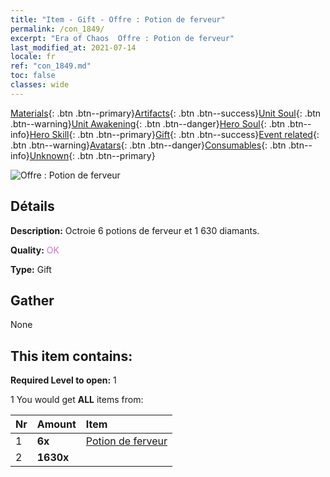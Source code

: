 ```yaml
---
title: "Item - Gift - Offre : Potion de ferveur"
permalink: /con_1849/
excerpt: "Era of Chaos  Offre : Potion de ferveur"
last_modified_at: 2021-07-14
locale: fr
ref: "con_1849.md"
toc: false
classes: wide
---
```

 [Materials](/ItemsFR/){: .btn .btn--primary}[Artifacts](/ItemsFR/Artifacts/){: .btn .btn--success}[Unit Soul](/ItemsFR/UnitSoul/){: .btn .btn--warning}[Unit Awakening](/ItemsFR/UnitAwakening/){: .btn .btn--danger}[Hero Soul](/ItemsFR/HeroSoul/){: .btn .btn--info}[Hero Skill](/ItemsFR/HeroSkill/){: .btn .btn--primary}[Gift](/ItemsFR/Gift/){: .btn .btn--success}[Event related](/ItemsFR/Events/){: .btn .btn--warning}[Avatars](/ItemsFR/Avatars/){: .btn .btn--danger}[Consumables](/ItemsFR/Consumables/){: .btn .btn--info}[Unknown](/ItemsFR/Unknown/){: .btn .btn--primary}

 ![Offre : Potion de ferveur](/images/t/i_907470.png)

## Détails
 **Description:** Octroie 6 potions de ferveur et 1 630 diamants.

 **Quality:** <span style="color: #DA70D6">OK</span>

 **Type:** Gift

## Gather

  None

## This item contains:

 **Required Level to open:** 1

 1 You would get **ALL** items  from:

  | Nr | Amount |     Item    |
  |:---|:-------|:------------|
  | 1 |  **6x** | [Potion de ferveur](/ItemsFR/con_1850/) |  | 
  | 2 |  **1630x** | <i class="fas fa-gem"/> |  | 

